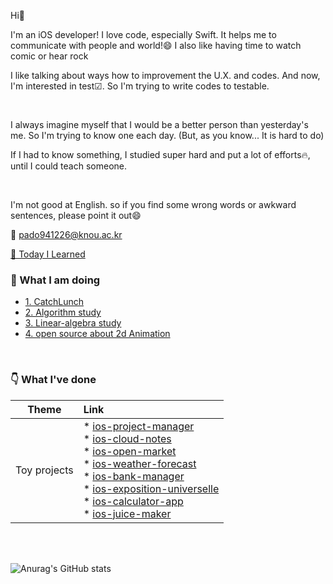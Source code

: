 Hi👋

I'm an iOS developer!  I love code, especially Swift. It helps me to communicate with people and world!😄 I also like having time to watch comic or hear rock

I like talking about ways how to improvement the U.X. and codes. And now, I'm interested in test☑︎. So I'm trying to write codes to testable.

<br>

I always imagine myself that I would be a better person than yesterday's me. So I'm trying to know one each day. (But, as you know... It is hard to do)

If I had to know something, I studied super hard and put a lot of efforts🔥, until I could teach someone.

<br>

I'm not good at English. so if you find some wrong words or awkward sentences, please point it out😄

📮 pado941226@knou.ac.kr

[🤔 Today I Learned](https://soo941226.notion.site/b62a97ca26ff49d4bade5febcb2cd7ac?v=18935fc8c4594f38bfd83c87c92e0e8d)

### 👊 What I am doing
  * [1. CatchLunch](https://github.com/soo941226/CatchLunch)
  * [2. Algorithm study](https://github.com/ictechgy/AlgorithmStudy)
  * [3. Linear-algebra study](https://github.com/Ldoy/Math)
  * [4. open source about 2d Animation](https://github.com/soo941226/VEM)


<br>


### 👇 What I've done
 
 |Theme|Link|
 |:---:|:---|
| Toy projects | * [ios-project-manager](https://github.com/soo941226/ios-project-manager) <br>* [ios-cloud-notes](https://github.com/soo941226/ios-cloud-notes) <br/>* [ios-open-market](https://github.com/soo941226/ios-open-market) <br/>* [ios-weather-forecast](https://github.com/soo941226/ios-weather-forecast) <br/>* [ios-bank-manager](https://github.com/soo941226/ios-bank-manager) <br/> * [ios-exposition-universelle](https://github.com/soo941226/ios-exposition-universelle) <br/> * [ios-calculator-app](https://github.com/soo941226/ios-calculator-app) <br/> * [ios-juice-maker](https://github.com/soo941226/ios-juice-maker) <br/> |


<br>
<br>


![Anurag's GitHub stats](https://github-readme-stats.vercel.app/api?username=soo941226&show_icons=true&theme=nord)

<!--
**soo941226/soo941226** is a ✨ _special_ ✨ repository because its `README.md` (this file) appears on your GitHub profile.

Here are some ideas to get you started:

- 🔭 I’m currently working on ...
- 🌱 I’m currently learning ...
- 👯 I’m looking to collaborate on ...
- 🤔 I’m looking for help with ...
- 💬 Ask me about ...
- 📫 How to reach me: ...
- 😄 Pronouns: ...
- ⚡ Fun fact: ...
-->
